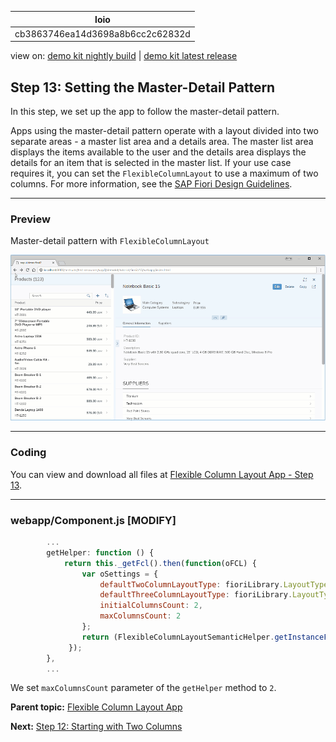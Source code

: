 <!-- loiocb3863746ea14d3698a8b6cc2c62832d -->

| loio |
| -----|
| cb3863746ea14d3698a8b6cc2c62832d |

<div id="loio">

view on: [demo kit nightly build](https://sdk.openui5.org/nightly/#/topic/cb3863746ea14d3698a8b6cc2c62832d) | [demo kit latest release](https://sdk.openui5.org/topic/cb3863746ea14d3698a8b6cc2c62832d)</div>

## Step 13: Setting the Master-Detail Pattern

In this step, we set up the app to follow the master-detail pattern.

Apps using the master-detail pattern operate with a layout divided into two separate areas - a master list area and a details area. The master list area displays the items available to the user and the details area displays the details for an item that is selected in the master list. If your use case requires it, you can set the `FlexibleColumnLayout` to use a maximum of two columns. For more information, see the [SAP Fiori Design Guidelines](https://experience.sap.com/fiori-design-web/flexible-column-layout/#two-columns-masterdetail-mode).

***

<a name="loiocb3863746ea14d3698a8b6cc2c62832d__section_yfh_d31_12b"/>

### Preview

   
  
<a name="loiocb3863746ea14d3698a8b6cc2c62832d__fig_zfh_d31_12b"/>Master-detail pattern with `FlexibleColumnLayout`

 ![](images/loio267d05fd0b294310b7bebdeda5f70e3b_HiRes.gif "Master-detail pattern with FlexibleColumnLayout") 

***

<a name="loiocb3863746ea14d3698a8b6cc2c62832d__section_fd2_4dd_lbb"/>

### Coding

You can view and download all files at [Flexible Column Layout App - Step 13](https://sdk.openui5.org/sample/sap.f.tutorial.fiori2.13/preview).

***

<a name="loiocb3863746ea14d3698a8b6cc2c62832d__section_b2w_gqj_l4b"/>

### webapp/Component.js \[MODIFY\]

```js
		...
		getHelper: function () {
			return this._getFcl().then(function(oFCL) {
				var oSettings = {
					defaultTwoColumnLayoutType: fioriLibrary.LayoutType.TwoColumnsMidExpanded,
					defaultThreeColumnLayoutType: fioriLibrary.LayoutType.ThreeColumnsMidExpanded,
					initialColumnsCount: 2,
					maxColumnsCount: 2
				};
				return (FlexibleColumnLayoutSemanticHelper.getInstanceFor(oFCL, oSettings));
			 });
		},
		...
```

We set `maxColumnsCount` parameter of the `getHelper` method to `2`.

**Parent topic:** [Flexible Column Layout App](Flexible_Column_Layout_App_c4de2df.md "In this tutorial, we showcase how to structure your OpenUI5 app using the layout patterns that comply with the SAP Fiori design guidelines.")

**Next:** [Step 12: Starting with Two Columns](Step_12_Starting_with_Two_Columns_a96fbe4.md "In this step, we set up the app to start with an initial layout of two columns.")

